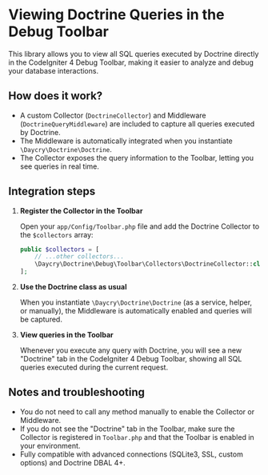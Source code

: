 # Viewing Doctrine Queries in the Debug Toolbar

This library allows you to view all SQL queries executed by Doctrine directly in the CodeIgniter 4 Debug Toolbar, making it easier to analyze and debug your database interactions.

## How does it work?
- A custom Collector (`DoctrineCollector`) and Middleware (`DoctrineQueryMiddleware`) are included to capture all queries executed by Doctrine.
- The Middleware is automatically integrated when you instantiate `\Daycry\Doctrine\Doctrine`.
- The Collector exposes the query information to the Toolbar, letting you see queries in real time.

## Integration steps

1. **Register the Collector in the Toolbar**

   Open your `app/Config/Toolbar.php` file and add the Doctrine Collector to the `$collectors` array:

   ```php
   public $collectors = [
       // ...other collectors...
       \Daycry\Doctrine\Debug\Toolbar\Collectors\DoctrineCollector::class,
   ];
   ```

2. **Use the Doctrine class as usual**

   When you instantiate `\Daycry\Doctrine\Doctrine` (as a service, helper, or manually), the Middleware is automatically enabled and queries will be captured.

3. **View queries in the Toolbar**

   Whenever you execute any query with Doctrine, you will see a new "Doctrine" tab in the CodeIgniter 4 Debug Toolbar, showing all SQL queries executed during the current request.

## Notes and troubleshooting
- You do not need to call any method manually to enable the Collector or Middleware.
- If you do not see the "Doctrine" tab in the Toolbar, make sure the Collector is registered in `Toolbar.php` and that the Toolbar is enabled in your environment.
- Fully compatible with advanced connections (SQLite3, SSL, custom options) and Doctrine DBAL 4+.
